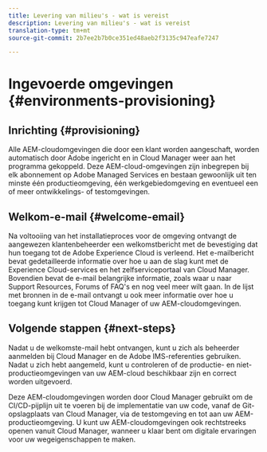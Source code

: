```yaml
---
title: Levering van milieu's - wat is vereist
description: Levering van milieu's - wat is vereist
translation-type: tm+mt
source-git-commit: 2b7ee2b7b0ce351ed48aeb2f3135c947eafe7247

---
```



# Ingevoerde omgevingen {#environments-provisioning}

## Inrichting {#provisioning}

Alle AEM-cloudomgevingen die door een klant worden aangeschaft, worden automatisch door Adobe ingericht en in Cloud Manager weer aan het programma gekoppeld. Deze AEM-cloud-omgevingen zijn inbegrepen bij elk abonnement op Adobe Managed Services en bestaan gewoonlijk uit ten minste één productieomgeving, één werkgebiedomgeving en eventueel een of meer ontwikkelings- of testomgevingen.

## Welkom-e-mail {#welcome-email}

Na voltooiing van het installatieproces voor de omgeving ontvangt de aangewezen klantenbeheerder een welkomstbericht met de bevestiging dat hun toegang tot de Adobe Experience Cloud is verleend. Het e-mailbericht bevat gedetailleerde informatie over hoe u aan de slag kunt met de Experience Cloud-services en het zelfserviceportaal van Cloud Manager. Bovendien bevat de e-mail belangrijke informatie, zoals waar u naar Support Resources, Forums of FAQ&#39;s en nog veel meer wilt gaan. In de lijst met bronnen in de e-mail ontvangt u ook meer informatie over hoe u toegang kunt krijgen tot Cloud Manager of uw AEM-cloudomgevingen.

## Volgende stappen {#next-steps}

Nadat u de welkomste-mail hebt ontvangen, kunt u zich als beheerder aanmelden bij Cloud Manager en de Adobe IMS-referenties gebruiken. Nadat u zich hebt aangemeld, kunt u controleren of de productie- en niet-productieomgevingen van uw AEM-cloud beschikbaar zijn en correct worden uitgevoerd.

Deze AEM-cloudomgevingen worden door Cloud Manager gebruikt om de CI/CD-pijplijn uit te voeren bij de implementatie van uw code, vanaf de Git-opslagplaats van Cloud Manager, via de testomgeving en tot aan uw AEM-productieomgeving. U kunt uw AEM-cloudomgevingen ook rechtstreeks openen vanuit Cloud Manager, wanneer u klaar bent om digitale ervaringen voor uw wegeigenschappen te maken.